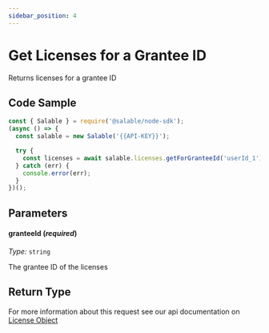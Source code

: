 ```yaml
---
sidebar_position: 4
---
```


# Get Licenses for a Grantee ID

Returns licenses for a grantee ID

## Code Sample

```typescript
const { Salable } = require('@salable/node-sdk');
(async () => {
  const salable = new Salable('{{API-KEY}}');

  try {
    const licenses = await salable.licenses.getForGranteeId('userId_1');
  } catch (err) {
    console.error(err);
  }
})();
```

## Parameters

#### granteeId (_required_)

_Type:_ `string`

The grantee ID of the licenses

## Return Type

For more information about this request see our api documentation on [License Object](https://docs.salable.app/api#tag/Licenses/operation/getLicenseByUuid)
